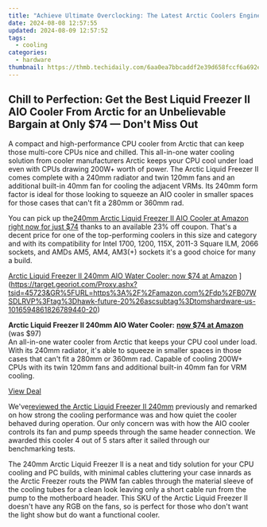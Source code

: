 ```yaml
---
title: "Achieve Ultimate Overclocking: The Latest Arctic Coolers Engineered for Upcoming Intel Chipsets!"
date: 2024-08-08 12:57:55
updated: 2024-08-09 12:57:52
tags:
  - cooling
categories:
  - hardware
thumbnail: https://thmb.techidaily.com/6aa0ea7bbcaddf2e39d658fccf6a692e44a4ec4a56800a8ce19cb472ff0306c6.jpg
---
```


## Chill to Perfection: Get the Best Liquid Freezer II AIO Cooler From Arctic for an Unbelievable Bargain at Only $74 — Don't Miss Out

A compact and high-performance CPU cooler from Arctic that can keep those multi-core CPUs nice and chilled. This all-in-one water cooling solution from cooler manufacturers Arctic keeps your CPU cool under load even with CPUs drawing 200W+ worth of power. The Arctic Liquid Freezer II comes complete with a 240mm radiator and twin 120mm fans and an additional built-in 40mm fan for cooling the adjacent VRMs. Its 240mm form factor is ideal for those looking to squeeze an AIO cooler in smaller spaces for those cases that can't fit a 280mm or 360mm rad.

 You can pick up the[240mm Arctic Liquid Freezer II AIO Cooler at Amazon right now for just $74](https://target.georiot.com/Proxy.ashx?tsid=45723&GR%5FURL=https%3A%2F%2Famazon.com%2Fdp%2FB07WSDLRVP%3Ftag%3Dhawk-future-20%26ascsubtag%3Dtomshardware-us-3369272946332772527-20) thanks to an available 23% off coupon. That's a decent price for one of the top-performing coolers in this size and category and with its compatibility for Intel 1700, 1200, 115X, 2011-3 Square ILM, 2066 sockets, and AMDs AM5, AM4, AM3(+) sockets it's a good choice for many a build.

[Arctic Liquid Freezer II 240mm AIO Water Cooler: now $74 at Amazon](https://cdn.mos.cms.futurecdn.net/h8nkgwQQTkLyAoxhpvVarN-200-100.png "Arctic Liquid Freezer II 240mm AIO Water Cooler: now $74 at Amazon") ](https://target.georiot.com/Proxy.ashx?tsid=45723&GR%5FURL=https%3A%2F%2Famazon.com%2Fdp%2FB07WSDLRVP%3Ftag%3Dhawk-future-20%26ascsubtag%3Dtomshardware-us-1016594861826789440-20)

**Arctic Liquid Freezer II 240mm AIO Water Cooler:** [**now $74 at Amazon**](https://target.georiot.com/Proxy.ashx?tsid=45723&GR%5FURL=https%3A%2F%2Famazon.com%2Fdp%2FB07WSDLRVP%3Ftag%3Dhawk-future-20%26ascsubtag%3Dtomshardware-us-7075927130231428469-20) (was $97)  
 An all-in-one water cooler from Arctic that keeps your CPU cool under load. With its 240mm radiator, it's able to squeeze in smaller spaces in those cases that can't fit a 280mm or 360mm rad. Capable of cooling 200W+ CPUs with its twin 120mm fans and additional built-in 40mm fan for VRM cooling.

[View Deal](https://target.georiot.com/Proxy.ashx?tsid=45723&GR%5FURL=https%3A%2F%2Famazon.com%2Fdp%2FB07WSDLRVP%3Ftag%3Dhawk-future-20%26ascsubtag%3Dtomshardware-us-1016594861826789440-20)

 We've[reviewed the Arctic Liquid Freezer II 240mm](https://www.tomshardware.com/reviews/arctic-liquid-freezer-ii-240) previously and remarked on how strong the cooling performance was and how quiet the cooler behaved during operation. Our only concern was with how the AIO cooler controls its fan and pump speeds through the same header connection. We awarded this cooler 4 out of 5 stars after it sailed through our benchmarking tests.

 The 240mm Arctic Liquid Freezer II is a neat and tidy solution for your CPU cooling and PC builds, with minimal cables cluttering your case innards as the Arctic Freezer routs the PWM fan cables through the material sleeve of the cooling tubes for a clean look leaving only a short cable run from the pump to the motherboard header. This SKU of the Arctic Liquid Freezer II doesn't have any RGB on the fans, so is perfect for those who don't want the light show but do want a functional cooler.


<ins class="adsbygoogle"
     style="display:block"
     data-ad-format="autorelaxed"
     data-ad-client="ca-pub-7571918770474297"
     data-ad-slot="1223367746"></ins>



<ins class="adsbygoogle"
     style="display:block"
     data-ad-client="ca-pub-7571918770474297"
     data-ad-slot="8358498916"
     data-ad-format="auto"
     data-full-width-responsive="true"></ins>
